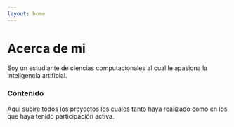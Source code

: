 ```yaml
---
layout: home
---
```

# Acerca de mi

Soy un estudiante de ciencias computacionales al cual le apasiona la inteligencia artificial.

### Contenido

Aqui subire todos los proyectos los cuales tanto haya realizado como en los que haya tenido participación activa.
